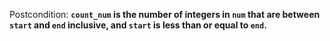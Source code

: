 Postcondition: **`count_num` is the number of integers in `num` that are between `start` and `end` inclusive, and `start` is less than or equal to `end`.**